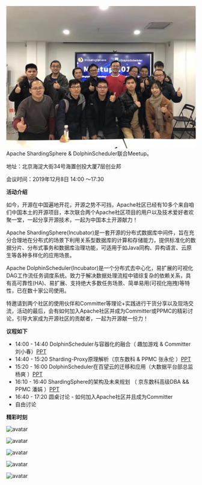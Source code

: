 ![avatar](/img/2019-12-08/941576036700_.pic_hd.jpg)
Apache ShardingSphere & DolphinScheduler联合Meetup。

地址：北京海淀大街34号海置创投大厦7层创业邦

会议时间：2019年12月8日 14:00 ～17:30



**活动介绍**

如今，开源在中国遍地开花，开源之势不可挡，Apache社区已经有10多个来自咱们中国本土的开源项目，本次联合两个Apache社区项目的用户以及技术爱好者欢聚一堂，一起分享开源技术，一起为中国本土开源献力！

Apache ShardingSphere(Incubator)是一套开源的分布式数据库中间件，旨在充分合理地在分布式的场景下利用关系型数据库的计算和存储能力，提供标准化的数据分片、分布式事务和数据库治理功能，可适用于如Java同构、异构语言、云原生等各种多样化的应用场景。

Apache DolphinScheduler(Incubator)是一个分布式去中心化，易扩展的可视化DAG工作流任务调度系统。致力于解决数据处理流程中错综复杂的依赖关系，具有高可靠性(HA)、易扩展、支持绝大多数任务场景、简单易用(可视化拖拽)等特性，已在数十家公司使用。

特邀请到两个社区的使用伙伴和Committer等理论+实践进行干货分享以及现场交流，活动的最后，会有如何加入Apache社区并成为Committer或PPMC的精彩讨论，引导大家成为开源社区的贡献者，一起为开源献一份力！



**议程如下**

* 14:00 - 14:40 DolphinScheduler与容器化的融合（ 趣加游戏 & Committer   刘小春）[PPT](//file/2019-12-08/DolphinScheduler_liuxiaochun.pptx)
* 14:40 - 15:20 Sharding-Proxy原理解析（京东数科 & PPMC  张永伦 ）[PPT](//file/2019-12-08/ShardingSphere_zhangyonglun.pptx)
* 15:20 - 16:00 DolphinScheduler在百望云的迁移和应用（大数据平台部总监   杨爽 ）[PPT](//file/2019-12-08/DolphinScheduler_yangshuang.pptx)
* 16:10 - 16:40 ShardingSphere的架构及未来规划 （ 京东数科高级DBA && PPMC    潘娟 ）[PPT](//file/2019-12-08/ShardingSphere_panjuan.pptx)
* 16:40 - 17:20 圆桌讨论 - 如何加入Apache社区并且成为Committer
* 自由讨论





**精彩时刻**

![avatar](//img/2019-12-08/951576036704_.pic_hd.jpg)



![avatar](//img/2019-12-08/961576036709_.pic_hd.jpg)



![avatar](//img/2019-12-08/971576036713_.pic_hd.jpg)



![avatar](//img/2019-12-08/981576036714_.pic.jpg)



![avatar](//img/2019-12-08/991576036717_.pic_hd.jpg)



